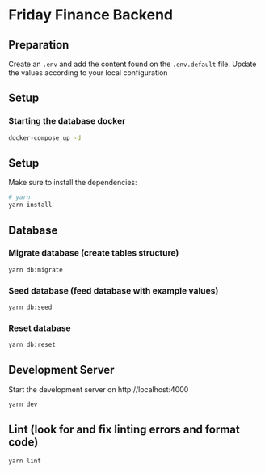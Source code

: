 # Friday Finance Backend

## Preparation
Create an `.env` and add the content found on the `.env.default` file.
Update the values according to your local configuration

## Setup 

### Starting the database docker
```bash
docker-compose up -d
```

## Setup

Make sure to install the dependencies:

```bash
# yarn
yarn install
```

## Database

### Migrate database (create tables structure)

```bash
yarn db:migrate
```

### Seed database (feed database with example values)

```bash
yarn db:seed
```

### Reset database

```bash
yarn db:reset
```

## Development Server

Start the development server on http://localhost:4000

```bash
yarn dev
```

## Lint (look for and fix linting errors and format code)

```bash
yarn lint
```

